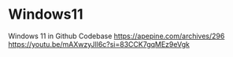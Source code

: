 # Windows11
Windows 11 in Github Codebase
https://apepine.com/archives/296
https://youtu.be/mAXwzyJll6c?si=83CCK7gqMEz9eVgk
